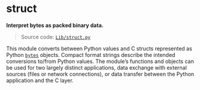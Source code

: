 # struct

**Interpret bytes as packed binary data.**

> Source code: [`Lib/struct.py`](https://github.com/python/cpython/tree/3.11/Lib/struct.py)

This module converts between Python values and C structs represented as Python [`bytes`](/built-in-types/bytes/) objects. Compact format strings describe the intended conversions to/from Python values. The module’s functions and objects can be used for two largely distinct applications, data exchange with external sources (files or network connections), or data transfer between the Python application and the C layer.
